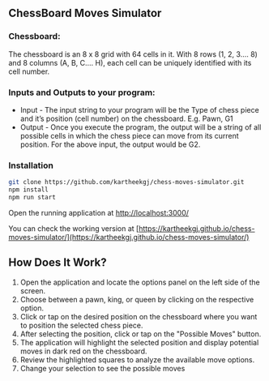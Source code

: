 ## ChessBoard Moves Simulator

### Chessboard: 
The chessboard is an 8 x 8 grid with 64 cells in it. With 8 rows (1, 2, 3.... 8) and 8 columns (A, B, C.... H), each cell can be uniquely identified with its cell number.

### Inputs and Outputs to your program:
- Input - The input string to your program will be the Type of chess piece and it’s position (cell number) on the chessboard. E.g. Pawn, G1
- Output - Once you execute the program, the output will be a string of all possible cells in which the chess piece can move from its current position. For the above input, the output would be G2.


### Installation

```sh
git clone https://github.com/kartheekgj/chess-moves-simulator.git
npm install
npm run start
```
Open the running application at [http://localhost:3000/](http://localhost:3000/)

You can check the working version at [https://kartheekgj.github.io/chess-moves-simulator/](https://kartheekgj.github.io/chess-moves-simulator/)

## How Does It Work?
1. Open the application and locate the options panel on the left side of the screen.
2. Choose between a pawn, king, or queen by clicking on the respective option.
3. Click or tap on the desired position on the chessboard where you want to position the selected chess piece.
4. After selecting the position, click or tap on the "Possible Moves" button.
5. The application will highlight the selected position and display potential moves in dark red on the chessboard.
6. Review the highlighted squares to analyze the available move options.
7. Change your selection to see the possible moves
